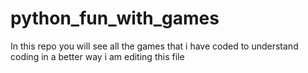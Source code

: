 # python_fun_with_games

In this repo you will see all the games that i have coded to understand coding in a better way
 i am editing this file

